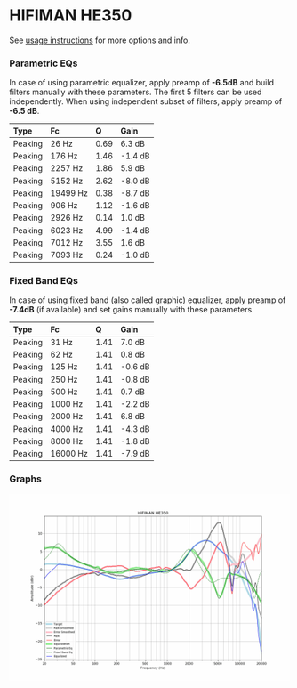 # HIFIMAN HE350
See [usage instructions](https://github.com/jaakkopasanen/AutoEq#usage) for more options and info.

### Parametric EQs
In case of using parametric equalizer, apply preamp of **-6.5dB** and build filters manually
with these parameters. The first 5 filters can be used independently.
When using independent subset of filters, apply preamp of **-6.5 dB**.

| Type    | Fc       |    Q | Gain    |
|:--------|:---------|:-----|:--------|
| Peaking | 26 Hz    | 0.69 | 6.3 dB  |
| Peaking | 176 Hz   | 1.46 | -1.4 dB |
| Peaking | 2257 Hz  | 1.86 | 5.9 dB  |
| Peaking | 5152 Hz  | 2.62 | -8.0 dB |
| Peaking | 19499 Hz | 0.38 | -8.7 dB |
| Peaking | 906 Hz   | 1.12 | -1.6 dB |
| Peaking | 2926 Hz  | 0.14 | 1.0 dB  |
| Peaking | 6023 Hz  | 4.99 | -1.4 dB |
| Peaking | 7012 Hz  | 3.55 | 1.6 dB  |
| Peaking | 7093 Hz  | 0.24 | -1.0 dB |

### Fixed Band EQs
In case of using fixed band (also called graphic) equalizer, apply preamp of **-7.4dB**
(if available) and set gains manually with these parameters.

| Type    | Fc       |    Q | Gain    |
|:--------|:---------|:-----|:--------|
| Peaking | 31 Hz    | 1.41 | 7.0 dB  |
| Peaking | 62 Hz    | 1.41 | 0.8 dB  |
| Peaking | 125 Hz   | 1.41 | -0.6 dB |
| Peaking | 250 Hz   | 1.41 | -0.8 dB |
| Peaking | 500 Hz   | 1.41 | 0.7 dB  |
| Peaking | 1000 Hz  | 1.41 | -2.2 dB |
| Peaking | 2000 Hz  | 1.41 | 6.8 dB  |
| Peaking | 4000 Hz  | 1.41 | -4.3 dB |
| Peaking | 8000 Hz  | 1.41 | -1.8 dB |
| Peaking | 16000 Hz | 1.41 | -7.9 dB |

### Graphs
![](./HIFIMAN%20HE350.png)